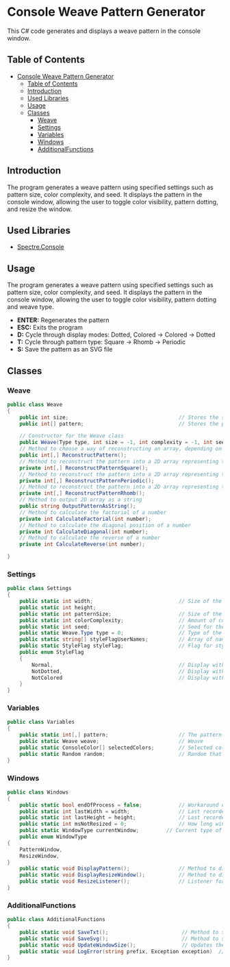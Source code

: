 # Console Weave Pattern Generator
This C# code generates and displays a weave pattern in the console window.

## Table of Contents
- [Console Weave Pattern Generator](#console-weave-pattern-generator)
  - [Table of Contents](#table-of-contents)
  - [Introduction](#introduction)
  - [Used Libraries](#used-libraries)
  - [Usage](#usage)
  - [Classes](#classes)
    - [Weave](#weave)
    - [Settings](#settings)
    - [Variables](#variables)
    - [Windows](#windows)
    - [AdditionalFunctions](#additionalfunctions)

## Introduction

The program generates a weave pattern using specified settings such as pattern size, color complexity, and seed. It displays the pattern in the console window, allowing the user to toggle color visibility, pattern dotting, and resize the window.

## Used Libraries
- [Spectre.Console](https://spectreconsole.net/)

## Usage

The program generates a weave pattern using specified settings such as pattern size, color complexity, and seed. It displays the pattern in the console window, allowing the user to toggle color visibility, pattern dotting and weave type.

- **ENTER:** Regenerates the pattern
- **ESC:** Exits the program
- **D:** Cycle through display modes: Dotted, Colored -> Colored -> Dotted
- **T:** Cycle through pattern type: Square -> Rhomb -> Periodic
- **S:** Save the pattern as an SVG file

## Classes

### Weave

```csharp
public class Weave
{
    public int size;                                    // Stores the size of the weave
    public int[] pattern;                               // Stores the pattern of the weave

    // Constructor for the Weave class
    public Weave(Type type, int size = -1, int complexity = -1, int seed = -1);
    // Method to choose a way of reconstructing an array, depending on a pattern's type
    public int[,] ReconstructPattern();
    // Method to reconstruct the pattern into a 2D array representing the woven square pattern
    private int[,] ReconstructPatternSquare();
    // Method to reconstruct the pattern into a 2D array representing the woven periodic houdstooth-esque pattern
    private int[,] ReconstructPatternPeriodic();
    // Method to reconstruct the pattern into a 2D array representing the woven rhombic pattern
    private int[,] ReconstructPatternRhomb();
    // Method to output 2D array as a string
    public string OutputPatternAsString();
    // Method to calculate the factorial of a number
    private int CalculateFactorial(int number);
    // Method to calculate the diagonal position of a number
    private int CalculateDiagonal(int number);
    // Method to calculate the reverse of a number
    private int CalculateReverse(int number);

}
```

### Settings

```csharp
public class Settings
{
    public static int width;                            // Size of the window
    public static int height;
    public static int patternSize;                      // Size of the pattern
    public static int colorComplexity;                  // Amount of colors
    public static int seed;                             // Seed for the Random
    public static Weave.Type type = 0;                  // Type of the pattern
    public static string[] styleFlagUserNames;          // Array of names displayed in UI 
    public static StyleFlag styleFlag;                  // Flag for styling
    public enum StyleFlag
    {
        Normal,                                         // Display with both color and dots.
        NotDotted,                                      // Display without dots.
        NotColored                                      // Display without color.
    }
}
```
### Variables

```csharp
public class Variables
{
    public static int[,] pattern;                       // The pattern
    public static Weave weave;                          // Weave 
    public static ConsoleColor[] selectedColors;        // Selected colors for this pattern
    public static Random random;                        // Random that is used throughout the code
}
```
### Windows

```csharp
public class Windows
{
    public static bool endOfProcess = false;            // Workaround of aborting the thread
    public static int lastWidth = width;                // Last recorded widht
    public static int lastHeight = height;              // Last recorded height
    public static int msNotResized = 0;                 // How long window wasn't resized
    public static WindowType currentWindow; 		// Current type of window
    public enum WindowType
{
    PatternWindow,
    ResizeWindow,
}
    public static void DisplayPattern();                // Method to display the weave pattern
    public static void DisplayResizeWindow();           // Method to display the resize window
    public static void ResizeListener();                // Listener for window resize events
}
```
### AdditionalFunctions

```csharp
public class AdditionalFunctions
{
    public static void SaveTxt();                        // Method to save pattern as text file
    public static void SaveSvg();                        // Method to save pattern as SVG file
    public static void UpdateWindowSize();               // Updates the size of a pattern window
    public static void LogError(string prefix, Exception exception)  // Logs errors in Markdown
}
```